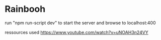 # Rainbooh
run "npm run-script dev" to start the server and browse to localhost:400

ressources used
https://www.youtube.com/watch?v=uNOAH3n24VY